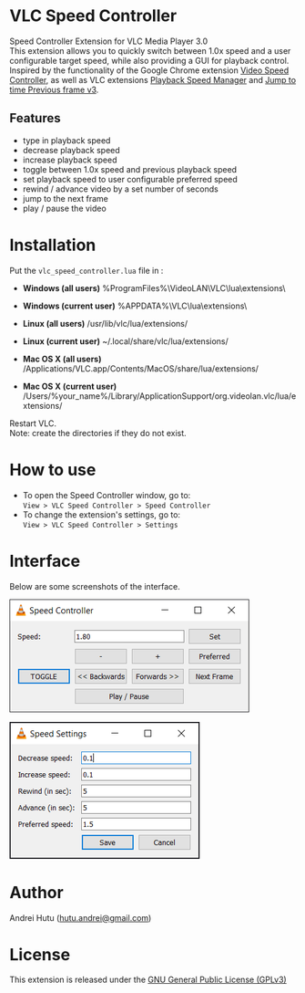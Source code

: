 # VLC Speed Controller
Speed Controller Extension for VLC Media Player 3.0  
This extension allows you to quickly switch between 1.0x speed and a user configurable target speed, while also providing a GUI for playback control.  
Inspired by the functionality of the Google Chrome extension [Video Speed Controller](https://github.com/igrigorik/videospeed), as well as VLC extensions [Playback Speed Manager](https://github.com/ilgaiaz/playback-speed-manager) and [Jump to time Previous frame v3](https://addons.videolan.org/p/1154013/).  

## Features
- type in playback speed
- decrease playback speed
- increase playback speed
- toggle between 1.0x speed and previous playback speed
- set playback speed to user configurable preferred speed
- rewind / advance video by a set number of seconds
- jump to the next frame
- play / pause the video  

# Installation
Put the `vlc_speed_controller.lua` file in :  

- **Windows (all users)**
%ProgramFiles%\VideoLAN\VLC\lua\extensions\

- **Windows (current user)**
%APPDATA%\VLC\lua\extensions\

- **Linux (all users)**
/usr/lib/vlc/lua/extensions/

- **Linux (current user)**
~/.local/share/vlc/lua/extensions/

- **Mac OS X (all users)**
/Applications/VLC.app/Contents/MacOS/share/lua/extensions/

- **Mac OS X (current user)**
/Users/%your_name%/Library/ApplicationSupport/org.videolan.vlc/lua/extensions/

Restart VLC.  
Note: create the directories if they do not exist.

# How to use
- To open the Speed Controller window, go to:  
`View > VLC Speed Controller > Speed Controller`  
- To change the extension's settings, go to:  
`View > VLC Speed Controller > Settings`

# Interface
Below are some screenshots of the interface.

![Controller](assets/controller.PNG)

![Settings](assets/settings.PNG)

# Author
Andrei Hutu ([hutu.andrei@gmail.com](mailto:hutu.andrei@gmail.com))

# License
This extension is released under the [GNU General Public License (GPLv3)](https://www.gnu.org/licenses/gpl-3.0.html)  
